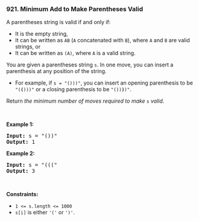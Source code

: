<h3 align="left"> 921. Minimum Add to Make Parentheses Valid</h3>
<div><p>A parentheses string is valid if and only if:</p>

<ul>
	<li>It is the empty string,</li>
	<li>It can be written as <code>AB</code> (<code>A</code> concatenated with <code>B</code>), where <code>A</code> and <code>B</code> are valid strings, or</li>
	<li>It can be written as <code>(A)</code>, where <code>A</code> is a valid string.</li>
</ul>

<p>You are given a parentheses string <code>s</code>. In one move, you can insert a parenthesis at any position of the string.</p>

<ul>
	<li>For example, if <code>s = "()))"</code>, you can insert an opening parenthesis to be <code>"(<strong>(</strong>)))"</code> or a closing parenthesis to be <code>"())<strong>)</strong>)"</code>.</li>
</ul>

<p>Return <em>the minimum number of moves required to make </em><code>s</code><em> valid</em>.</p>

<p>&nbsp;</p>
<p><strong>Example 1:</strong></p>

<pre><strong>Input:</strong> s = "())"
<strong>Output:</strong> 1
</pre>

<p><strong>Example 2:</strong></p>

<pre><strong>Input:</strong> s = "((("
<strong>Output:</strong> 3
</pre>

<p>&nbsp;</p>
<p><strong>Constraints:</strong></p>

<ul>
	<li><code>1 &lt;= s.length &lt;= 1000</code></li>
	<li><code>s[i]</code> is either <code>'('</code> or <code>')'</code>.</li>
</ul>
</div>